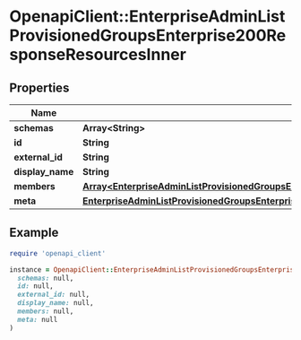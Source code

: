 # OpenapiClient::EnterpriseAdminListProvisionedGroupsEnterprise200ResponseResourcesInner

## Properties

| Name | Type | Description | Notes |
| ---- | ---- | ----------- | ----- |
| **schemas** | **Array&lt;String&gt;** |  |  |
| **id** | **String** |  |  |
| **external_id** | **String** |  | [optional] |
| **display_name** | **String** |  | [optional] |
| **members** | [**Array&lt;EnterpriseAdminListProvisionedGroupsEnterprise200ResponseResourcesInnerMembersInner&gt;**](EnterpriseAdminListProvisionedGroupsEnterprise200ResponseResourcesInnerMembersInner.md) |  | [optional] |
| **meta** | [**EnterpriseAdminListProvisionedGroupsEnterprise200ResponseResourcesInnerMeta**](EnterpriseAdminListProvisionedGroupsEnterprise200ResponseResourcesInnerMeta.md) |  | [optional] |

## Example

```ruby
require 'openapi_client'

instance = OpenapiClient::EnterpriseAdminListProvisionedGroupsEnterprise200ResponseResourcesInner.new(
  schemas: null,
  id: null,
  external_id: null,
  display_name: null,
  members: null,
  meta: null
)
```

